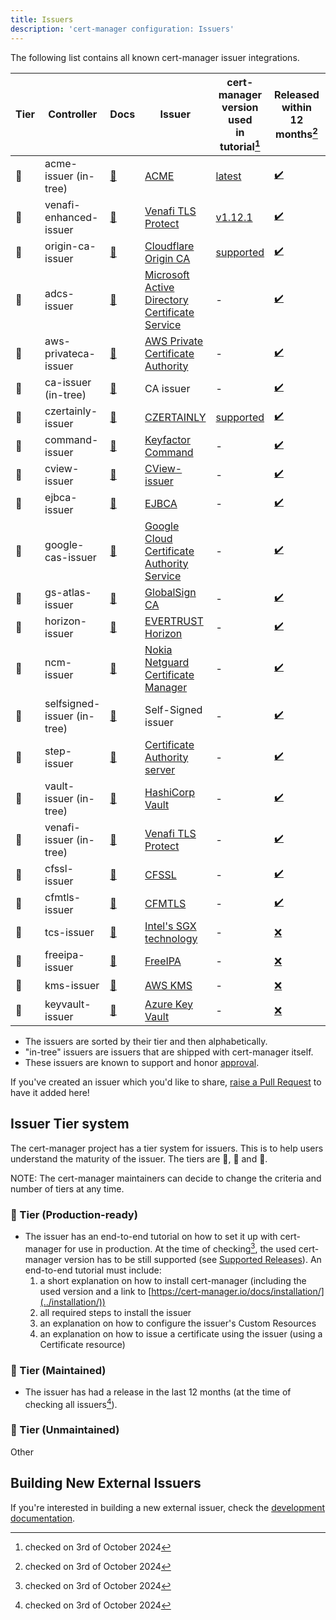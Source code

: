 ```yaml
---
title: Issuers
description: 'cert-manager configuration: Issuers'
---
```


The following list contains all known cert-manager issuer integrations.

<div className="rotate">

| Tier | Controller                  | Docs                                | Issuer                                                                 | cert-manager<br/>version used<br/>in tutorial[^1] | Released within<br/>12 months[^2]    | Is Open Source |
|------|-----------------------------|-------------------------------------|------------------------------------------------------------------------|---------------------------------------------------|--------------------------------------|----------------|
| 🥇   | acme-issuer (in-tree)       | [📄][config:acme-issuer]            | [ACME][ca:acme]                                                        | [latest][production:acme-issuer]                  | [✔️][release:cert-manager]           | ✔️             |
| 🥇   | venafi-enhanced-issuer      | [📄][config:venafi-enhanced-issuer] | [Venafi TLS Protect][ca:venafi-enhanced-issuer]                        | [v1.12.1][production:venafi-enhanced-issuer]      | [✔️][release:venafi-enhanced-issuer] | ❌              |
| 🥇   | origin-ca-issuer            | [📄][config:origin-ca-issuer]       | [Cloudflare Origin CA][ca:origin-ca-issuer]                            | [supported][production:origin-ca-issuer]          | [✔️][release:origin-ca-issuer]       | ✔️             |
| 🥈   | adcs-issuer                 | [📄][config:adcs-issuer]            | [Microsoft Active Directory<br/>Certificate Service][ca:adcs-issuer]   | -                                                 | [✔️][release:adcs-issuer]            | ✔️             |
| 🥈   | aws-privateca-issuer        | [📄][config:aws-privateca-issuer]   | [AWS Private Certificate Authority][ca:aws-privateca-issuer]           | -                                                 | [✔️][release:aws-privateca-issuer]   | ✔️             |
| 🥈   | ca-issuer (in-tree)         | [📄][config:ca-issuer]              | CA issuer                                                              | -                                                 | [✔️][release:cert-manager]           | ✔️             |
| 🥈   | czertainly-issuer           | [📄][config:czertainly-issuer]      | [CZERTAINLY][ca:czertainly-issuer]                                     | [supported][production:czertainly-issuer]         | [✔️][release:czertainly-issuer]      | ✔️             |
| 🥈   | command-issuer              | [📄][config:command-issuer]         | [Keyfactor Command][ca:command-issuer]                                 | -                                                 | [✔️][release:command-issuer]         | ✔️             |
| 🥈   | cview-issuer                | [📄][config:cview-issuer]           | [CView-issuer][ca:cview-issuer]                                        | -                                                 | [✔️][release:cview-issuer]           | ❌              |
| 🥈   | ejbca-issuer                | [📄][config:ejbca-issuer]           | [EJBCA][ca:ejbca-issuer]                                               | -                                                 | [✔️][release:ejbca-issuer]           | ✔️             |
| 🥈   | google-cas-issuer           | [📄][config:google-cas-issuer]      | [Google Cloud Certificate<br/>Authority Service][ca:google-cas-issuer] | -                                                 | [✔️][release:google-cas-issuer]      | ✔️             |
| 🥈   | gs-atlas-issuer             | [📄][config:gs-atlas-issuer]        | [GlobalSign CA][ca:gs-atlas-issuer]                                    | -                                                 | [✔️][release:gs-atlas-issuer]        | ✔️             |
| 🥈   | horizon-issuer              | [📄][config:horizon-issuer]         | [EVERTRUST Horizon][ca:horizon-issuer]                                 | -                                                 | [✔️][release:horizon-issuer]         | ✔️             |
| 🥈   | ncm-issuer                  | [📄][config:ncm-issuer]             | [Nokia Netguard Certificate Manager][ca:ncm-issuer]                    | -                                                 | [✔️][release:ncm-issuer]             | ✔️             |
| 🥈   | selfsigned-issuer (in-tree) | [📄][config:selfsigned-issuer]      | Self-Signed issuer                                                     | -                                                 | [✔️][release:cert-manager]           | ✔️             |
| 🥈   | step-issuer                 | [📄][config:step-issuer]            | [Certificate Authority server][ca:step-issuer]                         | -                                                 | [✔️][release:step-issuer]            | ✔️             |
| 🥈   | vault-issuer (in-tree)      | [📄][config:vault-issuer]           | [HashiCorp Vault][ca:vault-issuer]                                     | -                                                 | [✔️][release:cert-manager]           | ✔️             |
| 🥈   | venafi-issuer (in-tree)     | [📄][config:venafi-issuer]          | [Venafi TLS Protect][ca:venafi-issuer]                                 | -                                                 | [✔️][release:cert-manager]           | ✔️             |
| 🥈   | cfssl-issuer                | [📄][config:cfssl-issuer]           | [CFSSL][ca:cfssl-issuer]                                               | -                                                 | [✔️][release:cfssl-issuer]           | ✔️             |
| 🥈   | cfmtls-issuer               | [📄][config:cfmtls-issuer]          | [CFMTLS][ca:cfmtls-issuer]                                             | -                                                 | [✔️][release:cfmtls-issuer]          | ✔️             |
| 🥉   | tcs-issuer                  | [📄][config:tcs-issuer]             | [Intel's SGX technology][ca:tcs-issuer]                                | -                                                 | [❌][release:tcs-issuer]              | ✔️             |
| 🥉   | freeipa-issuer              | [📄][config:freeipa-issuer]         | [FreeIPA][ca:freeipa-issuer]                                           | -                                                 | [❌][release:freeipa-issuer]          | ✔️             |
| 🥉   | kms-issuer                  | [📄][config:kms-issuer]             | [AWS KMS][ca:kms-issuer]                                               | -                                                 | [❌][release:kms-issuer]              | ✔️             |
| 🥉   | keyvault-issuer | [📄][config:keyvault-issuer]        | [Azure Key Vault][ca:keyvault-issuer] | -                                                 | [❌][release:keyvault-issuer]         | ✔️             |

</div>

[production:venafi-enhanced-issuer]: https://platform.jetstack.io/documentation/academy/issue-and-approve-certificates-with-venafi-control-plane
[production:acme-issuer]: ../tutorials/getting-started-aks-letsencrypt/README.md
[production:origin-ca-issuer]: https://github.com/cloudflare/origin-ca-issuer/blob/trunk/README.org
[production:czertainly-issuer]: https://docs.czertainly.com/docs/certificate-key/integration-guides/cert-manager-issuer/overview

[//]: # (Configuration docs)

[config:venafi-enhanced-issuer]: https://docs.venafi.cloud/vaas/k8s-components/t-vei-install/
[config:acme-issuer]: ./acme/README.md
[config:aws-privateca-issuer]: https://github.com/cert-manager/aws-privateca-issuer
[config:selfsigned-issuer]: ./selfsigned.md
[config:ca-issuer]: ./ca.md
[config:vault-issuer]: ./vault.md
[config:venafi-issuer]: ./venafi.md
[config:step-issuer]: https://github.com/smallstep/step-issuer
[config:origin-ca-issuer]: https://github.com/cloudflare/origin-ca-issuer
[config:ncm-issuer]: https://github.com/nokia/ncm-issuer
[config:tcs-issuer]: https://github.com/intel/trusted-certificate-issuer
[config:google-cas-issuer]: https://github.com/jetstack/google-cas-issuer
[config:gs-atlas-issuer]: https://github.com/globalsign/atlas-cert-manager
[config:ejbca-issuer]: https://github.com/Keyfactor/ejbca-cert-manager-issuer
[config:command-issuer]: https://github.com/Keyfactor/command-cert-manager-issuer
[config:horizon-issuer]: https://github.com/evertrust/horizon-issuer
[config:kms-issuer]: https://github.com/Skyscanner/kms-issuer
[config:freeipa-issuer]: https://github.com/guilhem/freeipa-issuer
[config:adcs-issuer]: https://djkormo.github.io/adcs-issuer/
[config:cfssl-issuer]: https://gerrit.wikimedia.org/r/plugins/gitiles/operations/software/cfssl-issuer
[config:cfmtls-issuer]: https://github.com/k8stooling/cfmtls-issuer
[config:cview-issuer]: https://secure-ly.github.io/cview-issuer-chart
[config:czertainly-issuer]: https://docs.czertainly.com/docs/certificate-key/integration-guides/cert-manager-issuer/create-czertainly-issuer
[config:keyvault-issuer]: https://github.com/gonicus/azure-keyvault-issuer

[//]: # (CA docs)

[ca:acme]: https://datatracker.ietf.org/doc/html/rfc8555
[ca:venafi-enhanced-issuer]: https://venafi.com/tls-protect/
[ca:adcs-issuer]: https://docs.microsoft.com/en-us/windows-server/networking/core-network-guide/cncg/server-certs/install-the-certification-authority
[ca:aws-privateca-issuer]: https://aws.amazon.com/certificate-manager/private-certificate-authority/
[ca:command-issuer]: https://www.keyfactor.com/products/command/
[ca:ejbca-issuer]: https://www.ejbca.org/
[ca:google-cas-issuer]: https://cloud.google.com/certificate-authority-service/
[ca:gs-atlas-issuer]: https://www.globalsign.com/en/atlas
[ca:horizon-issuer]: https://evertrust.fr/horizon
[ca:ncm-issuer]: https://www.nokia.com/networks/security-portfolio/netguard/certificate-manager
[ca:step-issuer]: https://github.com/smallstep/certificates
[ca:tcs-issuer]: https://www.intel.com/content/www/us/en/developer/tools/software-guard-extensions/overview.html
[ca:vault-issuer]: https://www.vaultproject.io/
[ca:venafi-issuer]: https://venafi.com/tls-protect/
[ca:cfssl-issuer]: https://github.com/cloudflare/cfssl
[ca:cfmtls-issuer]: https://developers.cloudflare.com/ssl/client-certificates/create-a-client-certificate/
[ca:freeipa-issuer]: https://www.freeipa.org
[ca:kms-issuer]: https://aws.amazon.com/kms/
[ca:origin-ca-issuer]: https://developers.cloudflare.com/ssl/origin-configuration/origin-ca
[ca:cview-issuer]: https://secure-ly.github.io/cview-issuer-chart
[ca:czertainly-issuer]: https://www.czertainly.com
[ca:keyvault-issuer]: https://learn.microsoft.com/en-us/azure/key-vault/keys/about-keys

[//]: # (Release pages)

[release:venafi-enhanced-issuer]: https://platform.jetstack.io/documentation/installation/venafi-enhanced-issuer/
[release:cert-manager]: ../releases/README.md
[release:aws-privateca-issuer]: https://github.com/cert-manager/aws-privateca-issuer/releases
[release:step-issuer]: https://github.com/smallstep/step-issuer/releases
[release:origin-ca-issuer]: https://github.com/cloudflare/origin-ca-issuer/releases
[release:ncm-issuer]: https://github.com/nokia/ncm-issuer/releases
[release:tcs-issuer]: https://github.com/intel/trusted-certificate-issuer/releases
[release:google-cas-issuer]: https://github.com/jetstack/google-cas-issuer/releases
[release:gs-atlas-issuer]: https://github.com/globalsign/atlas-cert-manager/releases
[release:ejbca-issuer]: https://github.com/Keyfactor/ejbca-cert-manager-issuer/tags
[release:command-issuer]: https://github.com/Keyfactor/command-cert-manager-issuer/releases
[release:horizon-issuer]: https://github.com/evertrust/horizon-issuer/releases
[release:kms-issuer]: https://github.com/Skyscanner/kms-issuer/releases
[release:freeipa-issuer]: https://github.com/guilhem/freeipa-issuer/releases
[release:adcs-issuer]: https://github.com/djkormo/adcs-issuer/releases
[release:cfssl-issuer]: https://gerrit.wikimedia.org/r/plugins/gitiles/operations/software/cfssl-issuer/+refs
[release:cfmtls-issuer]: https://github.com/k8stooling/cfmtls-issuer/releases/
[release:cview-issuer]: https://github.com/secure-ly/cview-issuer-chart/releases
[release:czertainly-issuer]: https://github.com/CZERTAINLY/CZERTAINLY-Cert-Manager-Issuer/releases
[release:keyvault-issuer]: https://github.com/gonicus/azure-keyvault-issuer/releases

- The issuers are sorted by their tier and then alphabetically.
- "in-tree" issuers are issuers that are shipped with cert-manager itself.
- These issuers are known to support and honor [approval](https://cert-manager.io/docs/concepts/certificaterequest/#approval).

If you've created an issuer which you'd like to share,
[raise a Pull Request](https://github.com/cert-manager/website/pulls) to have it added here!

## Issuer Tier system

The cert-manager project has a tier system for issuers. This is to help users
understand the maturity of the issuer.
The tiers are 🥇, 🥈 and 🥉.

NOTE: The cert-manager maintainers can decide to change the criteria and number
of tiers at any time.

### 🥇 Tier (Production-ready)

- The issuer has an end-to-end tutorial on how to set it up with cert-manager for use in production.
At the time of checking[^1], the used cert-manager version has to be still supported (see [Supported Releases](../releases/README.md)).
An end-to-end tutorial must include:
  1. a short explanation on how to install cert-manager (including the used version and a link to [https://cert-manager.io/docs/installation/](../installation/))
  2. all required steps to install the issuer
  3. an explanation on how to configure the issuer's Custom Resources
  4. an explanation on how to issue a certificate using the issuer (using a Certificate resource)

### 🥈 Tier (Maintained)

- The issuer has had a release in the last 12 months (at the time of checking all issuers[^2]).

### 🥉 Tier (Unmaintained)

Other

[^1]: checked on 3rd of October 2024
[^2]: checked on 3rd of October 2024

## Building New External Issuers

If you're interested in building a new external issuer, check the [development documentation](../contributing/external-issuers.md).
